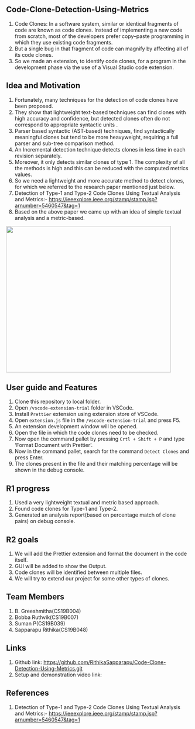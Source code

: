 ## Code-Clone-Detection-Using-Metrics
1. Code Clones: In a software system, similar or identical fragments of code are known as code clones. Instead of implementing a new code from scratch, most of the developers prefer copy–paste programming in which they use existing code fragments.
2. But a single bug in that fragment of code can magnify by affecting all of its code clones.
3. So we made an extension, to identify code clones, for a program in the development phase via the use of a Visual Studio code extension.

## Idea and Motivation
1. Fortunately, many techniques for the detection of code clones have been proposed. 
2. They show that lightweight text-based techniques can find clones with high accuracy and confidence, but detected clones often do not correspond to appropriate syntactic units .
3. Parser based syntactic (AST-based) techniques, find syntactically meaningful clones but tend to be more heavyweight, requiring a full parser and sub-tree comparison method.
4. An Incremental detection technique detects clones in less time in each revision separately. 
5. Moreover, it only detects similar clones of type 1. The complexity of all the methods is high and this can be reduced with the computed metrics values.
6. So we need a lightweight and more accurate method to detect clones, for which we referred to the research paper mentioned just below.
7. Detection of Type-1 and Type-2 Code Clones Using Textual Analysis and Metrics:-
https://ieeexplore.ieee.org/stamp/stamp.jsp?arnumber=5460547&tag=1
8. Based on the above paper we came up with an idea of simple textual analysis and a metric-based.
<img src="https://github.com/RithikaSapparapu/Code-Clone-Detection-Using-Metrics/blob/master/images/2022-04-03.png" height="400" width="450"/>

## User guide and Features
1. Clone this repository to local folder.
2. Open `/vscode-extension-trial` folder in VSCode.
3. Install `Prettier` extension using extension store of VSCode.
3. Open `extension.js` file in the `/vscode-extension-trial` and press F5.
4. An extension development window will be opened.
5. Open the file in which the code clones need to be checked.
6. Now open the command pallet by pressing `Crtl + Shift + P` and type ‘Format Document with Prettier’.
7. Now in the command pallet, search for the command `Detect Clones` and press Enter.
8. The clones present in the file and their matching percentage will be shown in the debug console.

## R1 progress
1. Used a very lightweight textual and metric based approach.
2. Found code clones for Type-1 and Type-2.
3. Generated an analysis report(based on percentage match of clone pairs) on debug console.

## R2 goals
1. We will add the Prettier extension and format the document  in the code itself.
2. GUI will be added to show the Output.
3. Code clones will be identified between multiple files.
4. We will try to extend our project for some other types of clones.

## Team Members
1. B. Greeshmitha(CS19B004)
2. Bobba Ruthvik(CS19B007)
3. Suman P(CS19B039)
4. Sapparapu Rithika(CS19B048)<br />

## Links
1. Github link: https://github.com/RithikaSapparapu/Code-Clone-Detection-Using-Metrics.git
2. Setup and demonstration video link: 

## References
1. Detection of Type-1 and Type-2 Code Clones Using Textual Analysis and Metrics:-
https://ieeexplore.ieee.org/stamp/stamp.jsp?arnumber=5460547&tag=1
